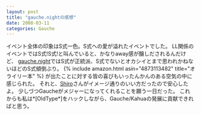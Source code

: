```yaml
---
layout: post
title: "gauche.nightの感想"
date: 2008-03-11
categories: Gauche
---
```

イベント全体の印象はS式一色。S式への愛が溢れたイベントでした。
LL関係のイベントではS式!S式!と叫んでいると、かなりaway感が醸しだされるんだけど、
[gauche.night](http://practical-scheme.net/wiliki/wiliki.cgi?gauche.night)ではS式が正統派、S式でないとオカシイとまで思われかねないほどのS式傾倒ぶり。
{% include amazon.html asin="4873113482" title="オライリー本" %}
が出たことに対する皆の喜びもいったんかんのある空気の中に感じられた。
それと、[Shiro](http://practical-scheme.net/wiliki/wiliki.cgi?Shiro)さんがイメージ通りのいい方だったので安心したよ。
少しづつGaucheがメジャーになってくれることを願う一日だった。
これからも私は*[OldType*]をハックしながら、Gauche/Kahuaの発展に貢献できればと思う。
